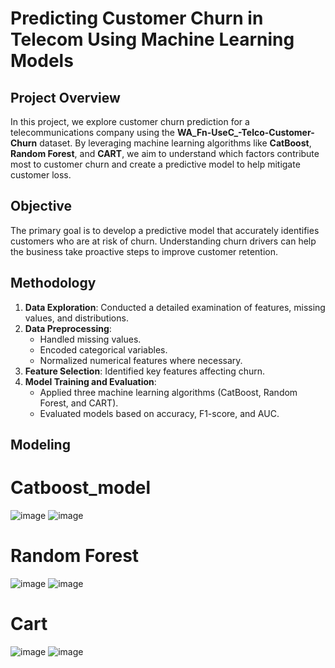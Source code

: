 # Predicting Customer Churn in Telecom Using Machine Learning Models

## Project Overview
In this project, we explore customer churn prediction for a telecommunications company using the **WA_Fn-UseC_-Telco-Customer-Churn** dataset. By leveraging machine learning algorithms like **CatBoost**, **Random Forest**, and **CART**, we aim to understand which factors contribute most to customer churn and create a predictive model to help mitigate customer loss.

## Objective
The primary goal is to develop a predictive model that accurately identifies customers who are at risk of churn. Understanding churn drivers can help the business take proactive steps to improve customer retention.

## Methodology
1. **Data Exploration**: Conducted a detailed examination of features, missing values, and distributions.
2. **Data Preprocessing**:
   - Handled missing values.
   - Encoded categorical variables.
   - Normalized numerical features where necessary.
3. **Feature Selection**: Identified key features affecting churn.
4. **Model Training and Evaluation**:
   - Applied three machine learning algorithms (CatBoost, Random Forest, and CART).
   - Evaluated models based on accuracy, F1-score, and AUC.

## Modeling


# Catboost_model

![image](https://github.com/user-attachments/assets/4f6af027-2696-45b3-8201-32e89b5ee51e)
![image](https://github.com/user-attachments/assets/d3d6ef5e-28d2-461d-b546-f24462615277)

# Random Forest

![image](https://github.com/user-attachments/assets/ae092b33-9997-44e7-a87b-caeb375ad392)
![image](https://github.com/user-attachments/assets/2cfa3fd7-6ef0-459d-af9f-dafe1aed590c)

# Cart

![image](https://github.com/user-attachments/assets/ca8fbfce-b076-4e17-87a8-943fa80d0a03)
![image](https://github.com/user-attachments/assets/a2cd9fa2-6182-417a-b134-589a7a1a0e1b)









